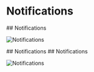# Notifications

<slide>
## Notifications

![](tableview.png "Notifications") 

</slide>

<slide>
## Notifications

</slide>
    
<slide>
## Notifications

![](tableview.png "Notifications") 

</slide>

